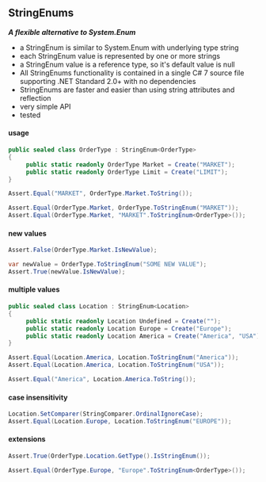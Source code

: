 ## StringEnums&nbsp;&nbsp;

***A flexible alternative to System.Enum***
- a StringEnum is similar to System.Enum with underlying type string
- each StringEnum value is represented by one or more strings
- a StringEnum value is a reference type, so it's default value is null
- All StringEnums functionality is contained in a single C# 7 source file supporting .NET Standard 2.0+ with no dependencies
- StringEnums are faster and easier than using string attributes and reflection
- very simple API
- tested

#### usage
```csharp
public sealed class OrderType : StringEnum<OrderType>
{
     public static readonly OrderType Market = Create("MARKET");
     public static readonly OrderType Limit = Create("LIMIT");
}

Assert.Equal("MARKET", OrderType.Market.ToString());

Assert.Equal(OrderType.Market, OrderType.ToStringEnum("MARKET"));
Assert.Equal(OrderType.Market, "MARKET".ToStringEnum<OrderType>());
```
#### new values
```csharp
Assert.False(OrderType.Market.IsNewValue);

var newValue = OrderType.ToStringEnum("SOME NEW VALUE");
Assert.True(newValue.IsNewValue);
```
#### multiple values
```csharp
public sealed class Location : StringEnum<Location>
{
     public static readonly Location Undefined = Create("");
     public static readonly Location Europe = Create("Europe");
     public static readonly Location America = Create("America", "USA");
}

Assert.Equal(Location.America, Location.ToStringEnum("America"));
Assert.Equal(Location.America, Location.ToStringEnum("USA"));

Assert.Equal("America", Location.America.ToString());
```
#### case insensitivity
```csharp
Location.SetComparer(StringComparer.OrdinalIgnoreCase);
Assert.Equal(Location.Europe, Location.ToStringEnum("EUROPE"));
```
#### extensions
```csharp
Assert.True(OrderType.Location.GetType().IsStringEnum());

Assert.Equal(OrderType.Europe, "Europe".ToStringEnum<OrderType>());
```
